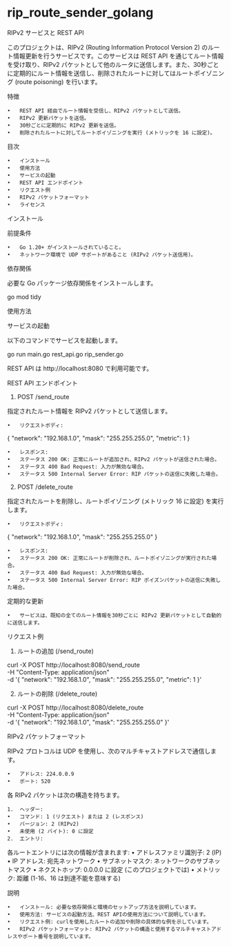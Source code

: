 # rip_route_sender_golang

RIPv2 サービスと REST API

このプロジェクトは、RIPv2 (Routing Information Protocol Version 2) のルート情報更新を行うサービスです。このサービスは REST API を通じてルート情報を受け取り、RIPv2 パケットとして他のルータに送信します。また、30秒ごとに定期的にルート情報を送信し、削除されたルートに対してはルートポイゾニング (route poisoning) を行います。

特徴

	•	REST API 経由でルート情報を受信し、RIPv2 パケットとして送信。
	•	RIPv2 更新パケットを送信。
	•	30秒ごとに定期的に RIPv2 更新を送信。
	•	削除されたルートに対してルートポイゾニングを実行 (メトリックを 16 に設定)。

目次

	•	インストール
	•	使用方法
	•	サービスの起動
	•	REST API エンドポイント
	•	リクエスト例
	•	RIPv2 パケットフォーマット
	•	ライセンス

インストール

前提条件

	•	Go 1.20+ がインストールされていること。
	•	ネットワーク環境で UDP サポートがあること (RIPv2 パケット送信用)。

依存関係

必要な Go パッケージ依存関係をインストールします。

go mod tidy

使用方法

サービスの起動

以下のコマンドでサービスを起動します。

go run main.go rest_api.go rip_sender.go

REST API は http://localhost:8080 で利用可能です。

REST API エンドポイント

1. POST /send_route

指定されたルート情報を RIPv2 パケットとして送信します。

	•	リクエストボディ:

{
    "network": "192.168.1.0",
    "mask": "255.255.255.0",
    "metric": 1
}


	•	レスポンス:
	•	ステータス 200 OK: 正常にルートが追加され、RIPv2 パケットが送信された場合。
	•	ステータス 400 Bad Request: 入力が無効な場合。
	•	ステータス 500 Internal Server Error: RIP パケットの送信に失敗した場合。

2. POST /delete_route

指定されたルートを削除し、ルートポイゾニング (メトリック 16 に設定) を実行します。

	•	リクエストボディ:

{
    "network": "192.168.1.0",
    "mask": "255.255.255.0"
}


	•	レスポンス:
	•	ステータス 200 OK: 正常にルートが削除され、ルートポイゾニングが実行された場合。
	•	ステータス 400 Bad Request: 入力が無効な場合。
	•	ステータス 500 Internal Server Error: RIP ポイズンパケットの送信に失敗した場合。

定期的な更新

	•	サービスは、既知の全てのルート情報を30秒ごとに RIPv2 更新パケットとして自動的に送信します。

リクエスト例

1. ルートの追加 (/send_route)

curl -X POST http://localhost:8080/send_route \
    -H "Content-Type: application/json" \
    -d '{
          "network": "192.168.1.0",
          "mask": "255.255.255.0",
          "metric": 1
        }'

2. ルートの削除 (/delete_route)

curl -X POST http://localhost:8080/delete_route \
    -H "Content-Type: application/json" \
    -d '{
          "network": "192.168.1.0",
          "mask": "255.255.255.0"
        }'

RIPv2 パケットフォーマット

RIPv2 プロトコルは UDP を使用し、次のマルチキャストアドレスで通信します。

	•	アドレス: 224.0.0.9
	•	ポート: 520

各 RIPv2 パケットは次の構造を持ちます。

	1.	ヘッダー:
	•	コマンド: 1 (リクエスト) または 2 (レスポンス)
	•	バージョン: 2 (RIPv2)
	•	未使用 (2 バイト): 0 に設定
	2.	エントリ:
各ルートエントリには次の情報が含まれます:
	•	アドレスファミリ識別子: 2 (IP)
	•	IP アドレス: 宛先ネットワーク
	•	サブネットマスク: ネットワークのサブネットマスク
	•	ネクストホップ: 0.0.0.0 に設定 (このプロジェクトでは)
	•	メトリック: 距離 (1-16、16 は到達不能を意味する)


説明

	•	インストール: 必要な依存関係と環境のセットアップ方法を説明しています。
	•	使用方法: サービスの起動方法、REST APIの使用方法について説明しています。
	•	リクエスト例: curlを使用したルートの追加や削除の具体的な例を示しています。
	•	RIPv2 パケットフォーマット: RIPv2 パケットの構造と使用するマルチキャストアドレスやポート番号を説明しています。

